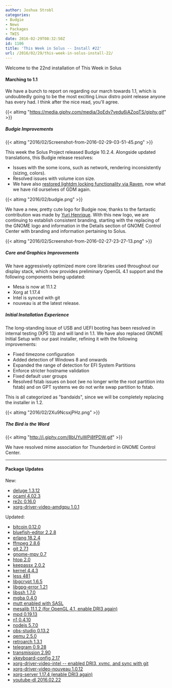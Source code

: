 ```yaml
---
author: Joshua Strobl
categories:
- Budgie
- News
- Packages
- TWIS
date: 2016-02-29T08:32:50Z
id: 1106
title: 'This Week in Solus -- Install #22'
url: /2016/02/29/this-week-in-solus-install-22/
--- 
```

Welcome to the 22nd installation of This Week in Solus 

#### Marching to 1.1

We have a bunch to report on regarding our march towards 1.1, which is undoubtedly going to be the most exciting Linux distro point release anyone has every had. I think after the nice read, you'll agree.

{{< altimg "https://media.giphy.com/media/3oEdv7vedu6iAZoqTS/giphy.gif" >}}

##### Budgie Improvements

{{< altimg "2016/02/Screenshot-from-2016-02-29-03-51-45.png" >}}

This week the Solus Project released Budgie 10.2.4. Alongside updated translations, this Budgie release resolves:

- Issues with the some icons, such as network, rendering inconsistently (sizing, colors).
- Resolved issues with volume icon size.
- We have also [restored lightdm locking functionality via Raven](https://github.com/solus-project/budgie-desktop/commit/9392146c07b93d8b90681dafbd74d03e15590f12), now what we have rid ourselves of GDM again.

{{< altimg "2016/02/budgie.png" >}}

We have a new, pretty cute logo for Budgie now, thanks to the fantastic contribution was made by [Yuri Henrique](https://plus.google.com/+YuriHenriq). With this new logo, we are continuing to establish consistent branding, starting with the 
replacing of the GNOME logo and information in the Details section of GNOME Control Center with branding and information pertaining to Solus.

{{< altimg "2016/02/Screenshot-from-2016-02-27-23-27-13.png" >}}

##### Core and Graphics Improvements

We have aggressively optimized more core libraries used throughout our display stack, which now provides preliminary OpenGL 4.1 support and the following components being updated:

- Mesa is now at 11.1.2
- Xorg at 1.17.4
- Intel is synced with git
- nouveau is at the latest release.

##### Initial Installation Experience

The long-standing issue of USB and UEFI booting has been resolved in internal testing (XPS 13) and will land in 1.1. We have also replaced GNOME Initial Setup with our past installer, refining it with the following improvements:

- Fixed timezone configuration
- Added detection of Windows 8 and onwards
- Expanded the range of detection for EFI System Partitions
- Enforce stricter hostname validation
- Fixed default user groups
- Resolved fstab issues on boot (we no longer write the root partition into fstab) and on GPT systems we do not write swap partition to fstab.

This is all categorized as "bandaids", since we will be completely replacing the installer in 1.2.

{{< altimg "2016/02/2Xu9NcsxjPHz.png" >}}

##### The Bird is the Word

{{< altimg "http://i.giphy.com/8bUYuWPi8fPDW.gif" >}}

We have resolved mime association for Thunderbird in GNOME Control Center.

<hr />

#### Package Updates

New:

- [deluge 1.3.12](https://git.solus-project.com/packages/deluge/commit/?id=e6f259636c5364d947350f632a2dbbd0f8313157)
- [ocaml 4.02.3](https://git.solus-project.com/packages/ocaml/commit/?id=63662f94ce0a4ba3befcbd735c3ed179e21532dd)
- [re2c 0.16.0](https://git.solus-project.com/packages/re2c/commit/?id=4ba27f4cbd23a9550d6e62c49a3dc1e7cc65b7dd)
- [xorg-driver-video-amdgpu 1.0.1](https://git.solus-project.com/packages/xorg-driver-video-amdgpu/commit/?id=66fa82b9e038544250d352859d6122432674e274)

Updated:

- [bitcoin 0.12.0](https://git.solus-project.com/packages/bitcoin/commit/?id=b9b9e3bed2924f8490c3ae81ba42a4cd6744f443)
- [bluefish-editor 2.2.8](https://git.solus-project.com/packages/bluefish-editor/commit/?id=e17c9d2aa6c6c918daf961729891209753806622)
- [erlang 18.2.4](https://git.solus-project.com/packages/erlang/commit/?id=88d7b0e445703eb250af0cde6ede3b9047e76f77)
- [ffmpeg 2.8.6](https://git.solus-project.com/packages/ffmpeg/commit/?id=bffcd20ce0a0c0025f0eee270d568b858bd8f307)
- [git 2.7.1](https://git.solus-project.com/packages/git/commit/?id=57a41c60fea118af354f59a6c087722589ec4834)
- [gnome-mpv 0.7](https://git.solus-project.com/packages/gnome-mpv/commit/?id=cd8a48be1213026bd77213db5a0998fce1a8580e)
- [htop 2.0](https://git.solus-project.com/packages/htop/commit/?id=68119eab2029bf3fc85e23e4d7041ab0e7d77545)
- [keepassx 2.0.2](https://git.solus-project.com/packages/keepassx/commit/?id=b7da7c98f5b234f5ddefb11abaa7935ab754bdd7)
- [kernel 4.4.3](https://git.solus-project.com/packages/kernel/commit/?id=ea5fc9da35715f7ffbc30618af654242c4c14bcd)
- [less 481](https://git.solus-project.com/packages/less/commit/?id=cd26eabde82770ab6c571985007a6ee6b2b097ad)
- [libgcrypt 1.6.5](https://git.solus-project.com/packages/libgcrypt/commit/?id=b4f129ac1acff6f49d88c3a145097eaca8736924)
- [libgpg-error 1.21](https://git.solus-project.com/packages/libgpg-error/commit/?id=7b93243c923c0fbb5a3561e4729ac503cbe51e93)
- [libssh 1.7.0](https://git.solus-project.com/packages/libssh2/commit/?id=235cfcd0fa4a536aba9387ef1db07d0aa2ba692f)
- [mgba 0.4.0](https://git.solus-project.com/packages/mgba/commit/?id=33b388f758dbb752e2d1f95900ebefd381f8818d)
- [mutt enabled with SASL](https://git.solus-project.com/packages/mutt/commit/?id=86bd82c835d66bd9c89be68b26936dbfad599d21)
- [mesalib 11.1.2 (for OpenGL 4.1, enable DRI3 again)](https://git.solus-project.com/packages/mesalib/commit/?id=46f53c7bfa6427fe3585de02efea1a3192470794)
- [mpd 0.19.13](https://git.solus-project.com/packages/mpd/commit/?id=05025a887197cdea47c41daa576d600dca36ddc2)
- [n1 0.4.10](https://git.solus-project.com/packages/n1/commit/?id=cdfd7ee6408e61710ec915cc3aba7e4b17e9d6d8)
- [nodejs 5.7.0](https://git.solus-project.com/packages/nodejs/commit/?id=9c18387822c8dacff1279ff50d07087e3bb53ea6)
- [obs-studio 0.13.2](https://git.solus-project.com/packages/obs-studio/commit/?id=2d2c8e896299303bb7de9428edf28c5fb2af2dda)
- [qemu 2.5.0](https://git.solus-project.com/packages/qemu/commit/?id=52dcf463fda03550728c20ad88ae16336989e8dc)
- [retroarch 1.3.1](https://git.solus-project.com/packages/retroarch/commit/?id=011a425297f453311f10c50ac24079bc68c7bad7)
- [telegram 0.9.28](https://git.solus-project.com/packages/telegram/commit/?id=1a2aca6b20ea071c464ff73f0ff359c1ccc3ab09)
- [transmission 2.90](https://git.solus-project.com/packages/transmission/commit/?id=0bf53942dc86015eb2af8a2f971fc27c527e3fc7)
- [xkeyboard-config 2.17](https://git.solus-project.com/packages/xkeyboard-config/commit/?id=e0cc95224ebb8ddd9260870acdaf2c9b7bdd663c)
- [xorg-driver-video-intel -- enabled DRI3, xvmc, and sync with git](https://git.solus-project.com/packages/xorg-driver-video-intel/commit/?id=9547e833469e00d4c413d138e681e964b264d415)
- [xorg-driver-video-nouveau 1.0.12](https://git.solus-project.com/packages/xorg-driver-video-nouveau/commit/?id=27fdb9a08e73d59f491d36def4c94d40a124bb5c)
- [xorg-server 1.17.4 (enable DRI3 again)](https://git.solus-project.com/packages/xorg-server/commit/?id=77c956af0aa23c84f9c729117f7df597070bebe1)
- [youtube-dl 2016.02.22](https://git.solus-project.com/packages/youtube-dl/commit/?id=212f20d41d8f0b2451cc63f20ad579725c7e8d41)

          